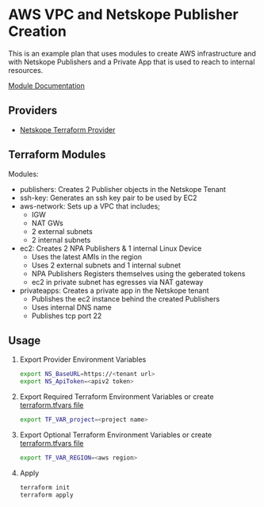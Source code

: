 # AWS VPC and Netskope Publisher Creation
This is an example plan that uses modules to create AWS infrastructure and with Netskope Publishers and a Private App that is used to reach to internal resources.

[Module Documentation](./Module.md)

## Providers

- [Netskope Terraform Provider](https://github.com/netskopeoss/terraform-provider-netskope)


## Terraform Modules

Modules:

- publishers: Creates 2 Publisher objects in the Netskope Tenant
- ssh-key: Generates an ssh key pair to be used by EC2
- aws-network: Sets up a VPC that includes; 
    - IGW
    - NAT GWs
    - 2 external subnets 
    - 2 internal subnets
- ec2: Creates 2 NPA Publishers & 1 internal Linux Device
    - Uses the latest AMIs in the region 
    - Uses 2 external subnets and 1 internal subnet
   - NPA Publishers Registers themselves using the geberated tokens
   - ec2 in private subnet has egresses via NAT gateway
- privateapps: Creates a private app in the Netskope tenant 
    - Publishes the ec2 instance behind the created Publishers
    - Uses internal DNS name
    - Publishes tcp port 22

## Usage

1. Export Provider Environment Variables 
    ```sh 
    export NS_BaseURL=https://<tenant url>
    export NS_ApiToken=<apiv2 token>
    ```

1. Export Required Terraform Environment Variables  or create [terraform.tfvars file](https://www.terraform.io/language/values/variables#variable-definitions-tfvars-files)
    ```sh 
    export TF_VAR_project=<project name>
    ```
1. Export Optional Terraform Environment Variables  or create [terraform.tfvars file](https://www.terraform.io/language/values/variables#variable-definitions-tfvars-files)
    ```sh 
    export TF_VAR_REGION=<aws region>
    ```

1. Apply
    ```sh
    terraform init
    terraform apply
    ```
